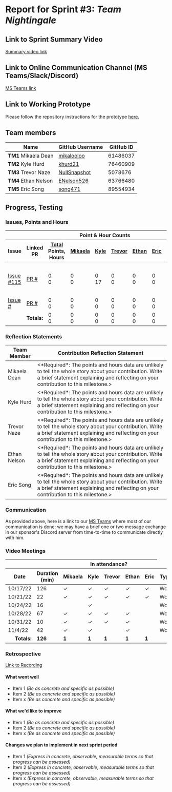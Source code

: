 # Report for Sprint #3: *Team Nightingale*

## Link to Sprint Summary Video
[Summary video link](https://youtube.com/)

## Link to Online Communication Channel (MS Teams/Slack/Discord)
[MS Teams link](https://teams.microsoft.com/dl/launcher/launcher.html?url=%2F_%23%2Fl%2Fchannel%2F19%3A5d8ece77ac41420a86770fdaee39b9cb%40thread.tacv2%2FMACBETH%2520V2%3FgroupId%3D87fda352-e01f-4122-957a-6c68b129334b%26tenantId%3Db52be471-f7f1-47b4-a879-0c799bb53db5&type=channel&deeplinkId=dcd68dfc-a6f9-4b0a-bf54-48138a776d04&directDl=true&msLaunch=true&enableMobilePage=true&suppressPrompt=true)

## Link to Working Prototype
Please follow the repository instructions for the prototype <a href="https://github.com/wsu-cpts421-sp22/macbeth">here. </a>

## Team members
<table>
  <thead>
    <tr>
      <th>Name</th><th>GitHub Username</th><th>GitHub ID</th>
    </tr>
  </thead>
  <tbody>
    <tr>
      <td><b>TM1 </b>Mikaela Dean</td>
      <td><a href="https://github.com/mikalooloo">mikalooloo</a></td>
      <td>61486037</td>
    </tr>
    <tr>
      <td><b>TM2 </b>Kyle Hurd</td>
      <td><a href="https://github.com/khurd21">khurd21</a></td>
      <td>76460909</td>
    </tr>
    <tr>
      <td><b>TM3 </b>Trevor Naze</td>
      <td><a href="https://github.com/NullSnapshot">NullSnapshot</a></td>
      <td>5078676</td>
    </tr>
    <tr>
      <td><b>TM4 </b>Ethan Nelson</td>
      <td><a href="https://github.com/ENelson526">ENelson526</a></td>
      <td>63766480</td>
    </tr>
    <tr>
      <td><b>TM5 </b>Eric Song</td>
      <td><a href="https://github.com/song471">song471</a></td>
      <td>89554934</td>
  </tbody>
</table>

## Progress, Testing
### Issues, Points and Hours
<table> 
  <thead>
    <tr>
      <th colspan="2"></th><th colspan="6">Point & Hour Counts</th><th colspan="2"></th>
    </tr> 
    <tr>
      <th>Issue</th>
      <th>Linked PR</th>
      <th><ins>Total</ins><br/>Points,<br/>Hours</th>
      <th><ins>Mikaela</ins></th>
      <th><ins>Kyle</ins></th>
      <th><ins>Trevor</ins></th>
      <th><ins>Ethan</ins></th>
      <th><ins>Eric</ins></th>
      <th>% Complete</th>
      <th>Notes</th>
    </tr>
  </thead> 
  <tbody>
    <tr>
      <td>
        <a href="https://github.com/wsu-cpts421-sp22/macbeth/issues/115">Issue #115</a>
      </td>
      <td>
        <a href="https://github.com/wsu-cpts421-sp22/macbeth/pull/">PR #</a>
      </td>
      <td>0<br/>0</td>
      <td>0<br/>0</td>
      <td>0<br/>17</td>
      <td>0<br/>0</td>
      <td>0<br/>0</td>
      <td>0<br/>0</td>
      <td>100</td>
      <td>Adds stochastic modelling to Macbeth.</td>
    </tr>
    <tr>
      <td>
        <a href="https://github.com/wsu-cpts421-sp22/macbeth/issues/">Issue #</a>
      </td>
      <td>
        <a href="https://github.com/wsu-cpts421-sp22/macbeth/pull/">PR #</a>
      </td>
      <td>0<br/>0</td>
      <td>0<br/>0</td>
      <td>0<br/>0</td>
      <td>0<br/>0</td>
      <td>0<br/>0</td>
      <td>0<br/>0</td>
      <td>0</td>
      <td></td>
    </tr>
    <tr>
      <td colspan="2" align="right">
        <b>Totals:</b>
      </td>
      <td>0<br/>0</td>
      <td>0<br/>0</td>
      <td>0<br/>0</td>
      <td>0<br/>0</td>
      <td>0<br/>0</td>
      <td>0<br/>0</td>
      <td></td>
      <td colspan="2"></td>
    </tr>
  </tbody>
</table>

### Reflection Statements
<table>
  <thead>
    <tr>
      <th>Team Member</th>
      <th>Contribution Reflection Statement</th>
    </tr>
  </thead>
  <tbody>
    <tr>
      <td>Mikaela Dean</td>
      <td>
        <*Required*: The points and hours data are unlikely to tell the whole story about your contribution. Write a brief statement explaining and reflecting on your contribution to this milestone.>
      </td>
    </tr>
    <tr>
      <td>Kyle Hurd</td>
      <td>
        <*Required*: The points and hours data are unlikely to tell the whole story about your contribution. Write a brief statement explaining and reflecting on your contribution to this milestone.>
      </td>
    </tr>
    <tr>
      <td>Trevor Naze</td>
      <td>
        <*Required*: The points and hours data are unlikely to tell the whole story about your contribution. Write a brief statement explaining and reflecting on your contribution to this milestone.>
      </td>
    </tr>
    <tr>
      <td>Ethan Nelson</td>
      <td>
        <*Required*: The points and hours data are unlikely to tell the whole story about your contribution. Write a brief statement explaining and reflecting on your contribution to this milestone.>
      </td>
    </tr>
    <tr>
      <td>Eric Song</td>
      <td>
        <*Required*: The points and hours data are unlikely to tell the whole story about your contribution. Write a brief statement explaining and reflecting on your contribution to this milestone.>
      </td>
    </tr>
  </tbody>
</table>

### Communication
As provided above, here is a link to our [MS Teams](https://teams.microsoft.com/dl/launcher/launcher.html?url=%2F_%23%2Fl%2Fchannel%2F19%3A5d8ece77ac41420a86770fdaee39b9cb%40thread.tacv2%2FMACBETH%2520V2%3FgroupId%3D87fda352-e01f-4122-957a-6c68b129334b%26tenantId%3Db52be471-f7f1-47b4-a879-0c799bb53db5&type=channel&deeplinkId=dcd68dfc-a6f9-4b0a-bf54-48138a776d04&directDl=true&msLaunch=true&enableMobilePage=true&suppressPrompt=true) where most of our communication is done; we may have a brief one or two message exchange in our sponsor's Discord server from time-to-time to communicate directly with him. 

### Video Meetings

<table> 
  <thead>
    <tr>
      <th colspan="2"></th><th colspan="5">In attendance?</th>
    </tr> 
    <tr>
      <th>Date</th>
      <th>Duration (min)</th>
      <th>Mikaela</th>
      <th>Kyle</th>
      <th>Trevor</th>
      <th>Ethan</th>
      <th>Eric</th>
      <th>Type</th> 
    </tr>
  </thead> 
  <tbody>
    <tr>
      <td>10/17/22</td>
      <td>126</td>
      <td>&check;</td>
      <td>&check;</td>
      <td>&check;</td>
      <td>&check;</td>
      <td>&check;</td>
      <td>Work</td>
    </tr>
    <tr>
      <td>10/21/22</td>
      <td>22</td>
      <td>&check;</td>
      <td>&check;</td>
      <td>&check;</td>
      <td>&check;</td>
      <td>&check;</td>
      <td>Work</td>
    </tr>
    <tr>
      <td>10/24/22</td>
      <td>16</td>
      <td></td>
      <td>&check;</td>
      <td></td>
      <td></td>
      <td></td>
      <td>Work</td>
    </tr>
    <tr>
      <td>10/28/22</td>
      <td>67</td>
      <td>&check;</td>
      <td>&check;</td>
      <td>&check;</td>
      <td>&check;</td>
      <td></td>
      <td>Work</td>
    </tr>
    <tr>
      <td>10/31/22</td>
      <td>10</td>
      <td>&check;</td>
      <td>&check;</td>
      <td>&check;</td>
      <td>&check;</td>
      <td></td>
      <td>Work</td>
    </tr>
    <tr>
      <td>11/4/22</td>
      <td>42</td>
      <td>&check;</td>
      <td>&check;</td>
      <td></td>
      <td>&check;</td>
      <td></td>
      <td>Work</td>
    </tr>
    <tr>
      <td align="right"><b>Totals:</b></td>
      <td><b>126</b></td>
      <td><b>1</b></td>
      <td><b>1</b></td>
      <td><b>1</b></td>
      <td><b>1</b></td>
      <td><b>1</b></td>
    </tr>
  </tbody>
</table>

### Retrospective

[Link to Recording](https://wsu.zoom.us/recording)

#### What went well
  - Item 1 <i>(Be as concrete and specific as possible)</i>
  - Item 2 <i>(Be as concrete and specific as possible)</i>
  - Item x <i>(Be as concrete and specific as possible)</i>
  
#### What we'd like to improve
  - Item 1 <i>(Be as concrete and specific as possible)</i>
  - Item 2 <i>(Be as concrete and specific as possible)</i>
  - Item x <i>(Be as concrete and specific as possible)</i>
  
#### Changes we plan to implement in next sprint period
  - Item 1 <i>(Express in concrete, observable, measurable terms so that progress can be assessed)</i>
  - Item 2 <i>(Express in concrete, observable, measurable terms so that progress can be assessed)</i>
  - Item x <i>(Express in concrete, observable, measurable terms so that progress can be assessed)</i>
